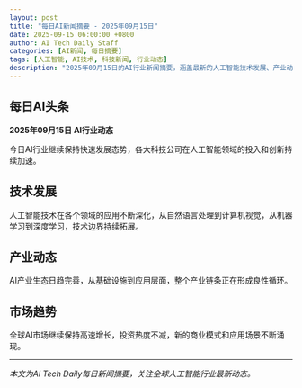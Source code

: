 ```yaml
---
layout: post
title: "每日AI新闻摘要 - 2025年09月15日"
date: 2025-09-15 06:00:00 +0800
author: AI Tech Daily Staff
categories: [AI新闻, 每日摘要]
tags: [人工智能, AI技术, 科技新闻, 行业动态]
description: "2025年09月15日的AI行业新闻摘要，涵盖最新的人工智能技术发展、产业动态和市场趋势。"
---
```


## 每日AI头条

**2025年09月15日 AI行业动态**

今日AI行业继续保持快速发展态势，各大科技公司在人工智能领域的投入和创新持续加速。

## 技术发展

人工智能技术在各个领域的应用不断深化，从自然语言处理到计算机视觉，从机器学习到深度学习，技术边界持续拓展。

## 产业动态

AI产业生态日趋完善，从基础设施到应用层面，整个产业链条正在形成良性循环。

## 市场趋势

全球AI市场继续保持高速增长，投资热度不减，新的商业模式和应用场景不断涌现。

---

*本文为AI Tech Daily每日新闻摘要，关注全球人工智能行业最新动态。*

